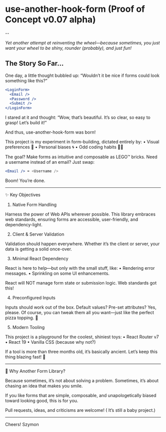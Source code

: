 # use-another-hook-form (Proof of Concept v0.07 alpha)

--

*Yet another attempt at reinventing the wheel—because sometimes, you just want your wheel to be shiny, rounder (probably), and just fun!*

## The Story So Far…

One day, a little thought bubbled up:
“Wouldn’t it be nice if forms could look something like this?”

```jsx
<LoginForm>
  <Email />
  <Password />
  <Submit />
</LoginForm>
```

I stared at it and thought:
“Wow, that’s beautiful. It’s so clear, so easy to grasp! Let’s build it!”

And thus, use-another-hook-form was born!

This project is my experiment in form-building, dictated entirely by:
	•	Visual preferences 🎨
	•	Personal biases 🌀
	•	Odd coding habits 🤷‍♂️

The goal? Make forms as intuitive and composable as LEGO™ bricks. Need a username instead of an email? Just swap:

```jsx
<Email /> ➡️ <Username />
```

Boom! You’re done.

---

✨ Key Objectives

1. Native Form Handling

Harness the power of Web APIs wherever possible. This library embraces web standards, ensuring forms are accessible, user-friendly, and dependency-light.

2. Client & Server Validation

Validation should happen everywhere. Whether it’s the client or server, your data is getting a solid once-over.

3. Minimal React Dependency

React is here to help—but only with the small stuff, like:
	•	Rendering error messages.
	•	Sprinkling on some UI enhancements.

React will NOT manage form state or submission logic. Web standards got this!

4. Preconfigured Inputs

Inputs should work out of the box. Default values? Pre-set attributes? Yes, please. Of course, you can tweak them all you want—just like the perfect pizza topping. 🍕

5. Modern Tooling

This project is a playground for the coolest, shiniest toys:
	•	React Router v7
	•	React 19
	•	Vanilla CSS (because why not?)

If a tool is more than three months old, it’s basically ancient. Let’s keep this thing blazing fast! 🚀

---

🌟 Why Another Form Library?

Because sometimes, it’s not about solving a problem. Sometimes, it’s about chasing an idea that makes you smile.

If you like forms that are simple, composable, and unapologetically biased toward looking good, this is for you.

Pull requests, ideas, and criticisms are welcome!
( It’s still a baby project.)

---

Cheers!
Szymon